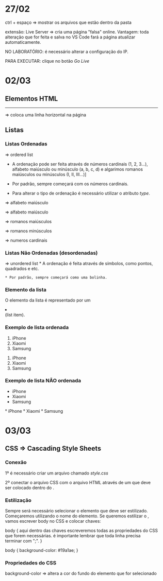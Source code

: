 # 27/02

ctrl + espaço => mostrar os arquivos que estão dentro da pasta

extensão: Live Server => cria uma página "falsa" online.
Vantagem: toda alteração que for feita e salva no VS Code fará a página atualizar automaticamente.

NO LABORATÓRIO: é necessário alterar a configuração do IP.

PARA EXECUTAR: clique no botão *Go Live*



# 02/03

## Elementos HTML
<hr> => coloca uma linha horizontal na página

## Listas

### Listas Ordenadas

<ol></ol> => ordered list

* A ordenação pode ser feita através de números cardinais (1, 2, 3...), alfabeto maiúsculo ou minúsculo (a, b, c, d) e algarimos romanos maiúsculos ou minúsculos (I, II, III...)]

* Por padrão, sempre começará com os números cardinais.

* Para alterar o tipo de ordenação é necessário utilizar o atributo *type*.

<ol type="A"></ol> => alfabeto maiúsculo
<ol type="a"></ol> => alfabeto maiúsculo
<ol type="I"></ol> => romanos maiúsculos
<ol type="i"></ol> => romanos minúsculos
<ol type="1"></ol> => numeros cardinais


### Listas Não Ordenadas (desordenadas)

<ul></ul> => unordered list
    * A ordenação é feita através de símbolos, como pontos, quadrados e etc.

    * Por padrão, sempre começará como uma bolinha.

### Elemento da lista
O elemento da lista é representado por um <li></li> (list item).

### Exemplo de lista ordenada
<ol>
    <li>iPhone</li>
    <li>Xiaomi</li>
    <li>Samsung</li>
</ol>

1. iPhone
2. Xiaomi
3. Samsung

### Exemplo de lista NÃO ordenada
<ul>
    <li>iPhone</li>
    <li>Xiaomi</li>
    <li>Samsung</li>
</ul>

° iPhone
° Xiaomi
° Samsung



# 03/03

## CSS => Cascading Style Sheets

### Conexão
1º é necessário criar um arquivo chamado *style.css*

2º conectar o arquivo CSS com o arquivo HTML através de um <link> que deve ser colocado dentro do <head>.
    <link rel="stylesheet" href="style.css">

### Estilização
Sempre será necessário selecionar o elemento que deve ser estilizado. Começaremos utilizando o nome do elemento.
Se queremos estilizar o <body>, vamos escrever body no CSS e colocar chaves:

body {
    aqui dentro das chaves escreveremos todas as propriedades do CSS que forem necessárias.
    é importante lembrar que toda linha precisa terminar com ";".
}

body {
    background-color: #19a1ae;
}

### Propriedades do CSS
background-color => altera a cor do fundo do elemento que for selecionado